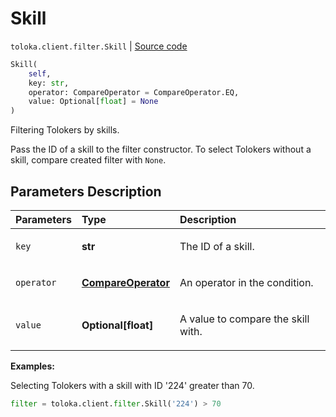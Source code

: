 # Skill
`toloka.client.filter.Skill` | [Source code](https://github.com/Toloka/toloka-kit/blob/v1.1.4/src/client/filter.py#L227)

```python
Skill(
    self,
    key: str,
    operator: CompareOperator = CompareOperator.EQ,
    value: Optional[float] = None
)
```

Filtering Tolokers by skills.


Pass the ID of a skill to the filter constructor.
To select Tolokers without a skill, compare created filter with `None`.

## Parameters Description

| Parameters | Type | Description |
| :----------| :----| :-----------|
`key`|**str**|<p>The ID of a skill.</p>
`operator`|**[CompareOperator](toloka.client.primitives.operators.CompareOperator.md)**|<p>An operator in the condition.</p>
`value`|**Optional\[float\]**|<p>A value to compare the skill with.</p>

**Examples:**

Selecting Tolokers with a skill with ID '224' greater than 70.
```python
filter = toloka.client.filter.Skill('224') > 70
```
